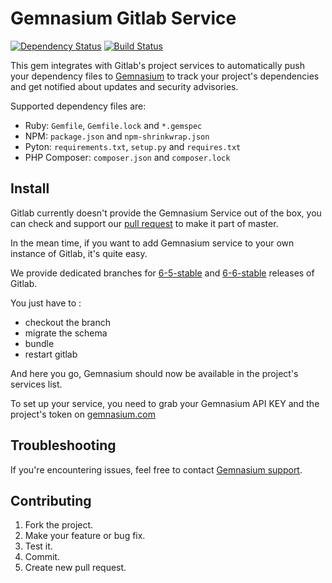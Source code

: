 # Gemnasium Gitlab Service
[![Dependency Status](https://gemnasium.com/gemnasium/gemnasium-gitlab-service.png)](https://gemnasium.com/gemnasium/gemnasium-gitlab-service)
[![Build Status](https://travis-ci.org/gemnasium/gemnasium-gitlab-service.png?branch=master)](https://travis-ci.org/gemnasium/gemnasium-gitlab-service)

This gem integrates with Gitlab's project services to automatically push your dependency files to [Gemnasium](https://gemnasium.com/) to track your project's dependencies and get notified about updates and security advisories.

Supported dependency files are:

* Ruby: `Gemfile`, `Gemfile.lock` and `*.gemspec`
* NPM: `package.json` and `npm-shrinkwrap.json`
* Pyton: `requirements.txt`, `setup.py` and `requires.txt`
* PHP Composer: `composer.json` and `composer.lock`

## Install

Gitlab currently doesn't provide the Gemnasium Service out of the box, you can check and support our [pull request](https://github.com/gitlabhq/gitlabhq/pull/6372) to make it part of master.

In the mean time, if you want to add Gemnasium service to your own instance of Gitlab, it's quite easy.

We provide dedicated branches for [6-5-stable](https://github.com/gemnasium/gitlabhq/tree/add_gemnasium_service_on_6-5-stable) and [6-6-stable](https://github.com/gemnasium/gitlabhq/tree/add_gemnasium_service_on_6-6-stable) releases of Gitlab.

You just have to :

* checkout the branch
* migrate the schema
* bundle
* restart gitlab

And here you go, Gemnasium should now be available in the project's services list.

To set up your service, you need to grab your Gemnasium API KEY and the project's token on [gemnasium.com](https://gemnasium.com)

## Troubleshooting

If you're encountering issues, feel free to contact [Gemnasium support](http://support.gemnasium.com).

## Contributing

1. Fork the project.
2. Make your feature or bug fix.
3. Test it.
4. Commit.
5. Create new pull request.
